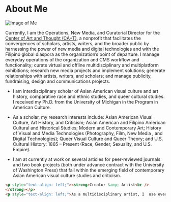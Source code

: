 <h1>About Me</h1>

![Image of Me](http://www.janchristianbernabe.com/wp-content/uploads/2013/05/5-27-13.jpg)

Currently, I am the Operations, New Media, and Curatorial Director for the [Center of Art and Thought (CA+T)](http://www.centerforartandthought.org), a nonprofit that facilitates the convergences of scholars, artists, writers, and the broader public by harnessing the power of new media and digital technologies and with the Filipino global diaspora as the organization’s point of departure. I manage everyday operations of the organization and CMS workflow and functionality; curate virtual and offline multidisciplinary and multiplatform exhibitions; research new media projects and implement solutions; generate relationships with artists, writers, and scholars; and manage publicity, fundraising, design and communications projects.

* I am interdisciplinary scholar of Asian American visual culture and art history, comparative race and ethnic studies, and queer cultural studies. I received my Ph.D. from the University of Michigan in the Program in American Culture.

* As a scholar, my research interests include: Asian American Visual Culture, Art History,  and Criticism; Asian American and Filipino American Cultural and Historical Studies; Modern and Contemporary Art; History of Visual and Media Technologies (Photography, Film, New Media , and Digital Technologies); Queer Visual Culture and Queer Theory; and U.S. Cultural History: 1865 – Present (Race, Gender, Sexuality, and U.S. Empire).

* I am at currently at work on several articles for peer-reviewed journals and two book projects (both under advance contract with the University of Washington Press) that fall within the emerging field of contemporary Asian American visual culture studies and criticism.

````html
<p style="text-align: left;"><strong>Creator &amp; Artist<br />
</strong></p>
<p style="text-align: left;">As a multidisciplinary artist, I  use everyday or vernacular new media and digital imaging technologies to create artwork that captures my interests in queer bodies, affects, spaces, and temporalities. I am attracted to vernacular digital image-making, and I primarily use digital cameras, related equipment, and computer and smart phone applications that are at my immediate disposal (usually not professional grade or expensive).  In my most recent digital photographic <em>iPhonography</em> series (from January 2013 &#8211; May 2013), the series brings to light normative viewing strategies through what I call “tactical juxtapositions.&#8221; I used only my iPhone 4s camera and various iPhone apps to create images that question “the contemporariness” of contemporary photographic practices and technologies. The <em>iPhonography</em> series argues for a more robust, historical, and dialogic understanding of everyday image making.</p>
````
